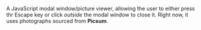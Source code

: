 A JavaScript modal window/picture viewer, allowing the user to either press thr Escape key or click _outside_ the modal window to close it. Right now, it uses photographs sourced from **Picsum**.
